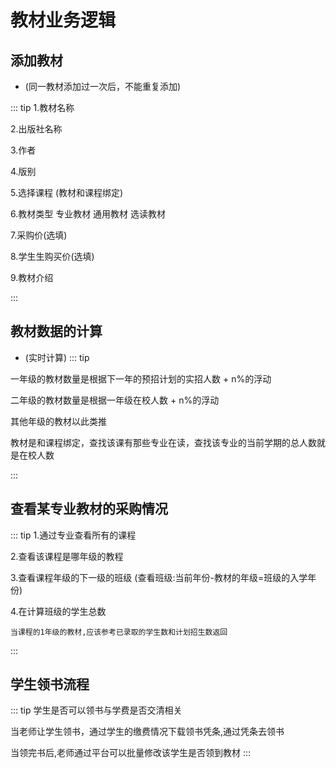 # 教材业务逻辑

## 添加教材 
- (同一教材添加过一次后，不能重复添加)

::: tip
1.教材名称

2.出版社名称

3.作者

4.版别

5.选择课程 (教材和课程绑定)

6.教材类型  专业教材  通用教材  选读教材

7.采购价(选填)

8.学生生购买价(选填)

9.教材介绍 
     
:::


## 教材数据的计算 
- (实时计算)
::: tip

一年级的教材数量是根据下一年的预招计划的实招人数 + n%的浮动

二年级的教材数量是根据一年级在校人数 + n%的浮动

其他年级的教材以此类推 

教材是和课程绑定，查找该课有那些专业在读，查找该专业的当前学期的总人数就是在校人数

:::


## 查看某专业教材的采购情况
::: tip
 1.通过专业查看所有的课程
 
 2.查看该课程是哪年级的教程
 
 3.查看课程年级的下一级的班级 (查看班级:当前年份-教材的年级=班级的入学年份)
 
 4.在计算班级的学生总数 
  
    当课程的1年级的教材,应该参考已录取的学生数和计划招生数返回
:::

## 学生领书流程
::: tip
 学生是否可以领书与学费是否交清相关
 
 当老师让学生领书，通过学生的缴费情况下载领书凭条,通过凭条去领书
 
 当领完书后,老师通过平台可以批量修改该学生是否领到教材
:::


